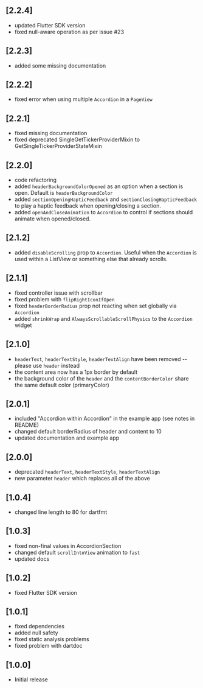 ## [2.2.4]
* updated Flutter SDK version
* fixed null-aware operation as per issue #23

## [2.2.3]
* added some missing documentation

## [2.2.2]
* fixed error when using multiple `Accordion` in a `PageView`

## [2.2.1]
* fixed missing documentation
* fixed deprecated SingleGetTickerProviderMixin to GetSingleTickerProviderStateMixin

## [2.2.0]
* code refactoring
* added `headerBackgroundColorOpened` as an option when a section is open. Default is `headerBackgroundColor`
* added `sectionOpeningHapticFeedback` and `sectionClosingHapticFeedback` to play a haptic feedback when opening/closing a section.
* added `openAndCloseAnimation` to `Accordion` to control if sections should animate when opened/closed.

## [2.1.2]
* added `disableScrolling` prop to `Accordion`. Useful when the `Accordion` is used within a ListView or something else that already scrolls.

## [2.1.1]
* fixed controller issue with scrollbar
* fixed problem with `flipRightIconIfOpen`
* fixed `headerBorderRadius` prop not reacting when set globally via `Accordion`
* added `shrinkWrap` and `AlwaysScrollableScrollPhysics` to the `Accordion` widget

## [2.1.0]
* `headerText`, `headerTextStyle`, `headerTextAlign` have been removed -- please use `header` instead
* the content area now has a 1px border by default
* the background color of the `header` and the `contentBorderColor` share the same default color (primaryColor)

## [2.0.1]
* included "Accordion within Accordion" in the example app (see notes in README)
* changed default borderRadius of header and content to 10
* updated documentation and example app

## [2.0.0]
* deprecated `headerText`, `headerTextStyle`, `headerTextAlign`
* new parameter `header` which replaces all of the above

## [1.0.4]
* changed line length to 80 for dartfmt

## [1.0.3]
* fixed non-final values in AccordionSection
* changed default `scrollIntoView` animation to `fast`
* updated docs

## [1.0.2]
* fixed Flutter SDK version

## [1.0.1]
* fixed dependencies
* added null safety
* fixed static analysis problems
* fixed problem with dartdoc

## [1.0.0]
* Initial release
